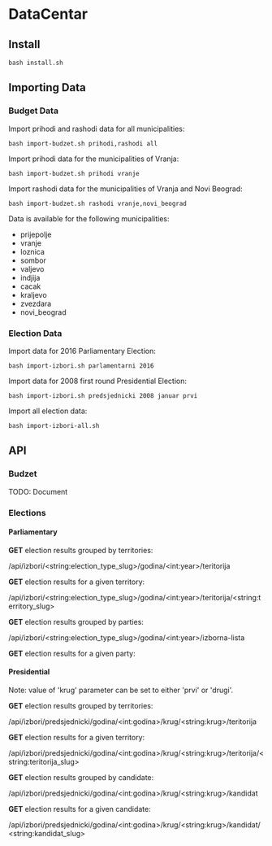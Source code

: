 # DataCentar

## Install

`bash install.sh`

## Importing Data
### Budget Data

Import prihodi and rashodi data for all municipalities:

`bash import-budzet.sh prihodi,rashodi all`

Import prihodi data for the municipalities of Vranja:

`bash import-budzet.sh prihodi vranje`

Import rashodi data for the municipalities of Vranja and Novi Beograd:

`bash import-budzet.sh rashodi vranje,novi_beograd`

Data is available for the following municipalities:

- prijepolje
- vranje
- loznica
- sombor
- valjevo
- indjija
- cacak
- kraljevo
- zvezdara
- novi_beograd

### Election Data

Import data for 2016 Parliamentary Election:

`bash import-izbori.sh parlamentarni 2016`

Import data for 2008 first round Presidential Election:

`bash import-izbori.sh predsjednicki 2008 januar prvi`

Import all election data:

`bash import-izbori-all.sh`


## API
### Budzet
TODO: Document

### Elections
#### Parliamentary
**GET** election results grouped by territories:

/api/izbori/&lt;string:election_type_slug&gt;/godina/&lt;int:year&gt;/teritorija

**GET** election results for a given territory:

/api/izbori/&lt;string:election_type_slug&gt;/godina/&lt;int:year&gt;/teritorija/&lt;string:territory_slug&gt;

**GET** election results grouped by parties:

/api/izbori/&lt;string:election_type_slug&gt;/godina/&lt;int:year&gt;/izborna-lista

**GET** election results for a given party:

#### Presidential
Note: value of 'krug' parameter can be set to either 'prvi' or 'drugi'.

**GET** election results grouped by territories:

/api/izbori/predsjednicki/godina/&lt;int:godina&gt;/krug/&lt;string:krug&gt;/teritorija

**GET** election results for a given territory:

/api/izbori/predsjednicki/godina/&lt;int:godina&gt;/krug/&lt;string:krug&gt;/teritorija/&lt;string:teritorija_slug&gt;

**GET** election results grouped by candidate:

/api/izbori/predsjednicki/godina/&lt;int:godina&gt;/krug/&lt;string:krug&gt;/kandidat

**GET** election results for a given candidate:

/api/izbori/predsjednicki/godina/&lt;int:godina&gt;/krug/&lt;string:krug&gt;/kandidat/&lt;string:kandidat_slug&gt;
